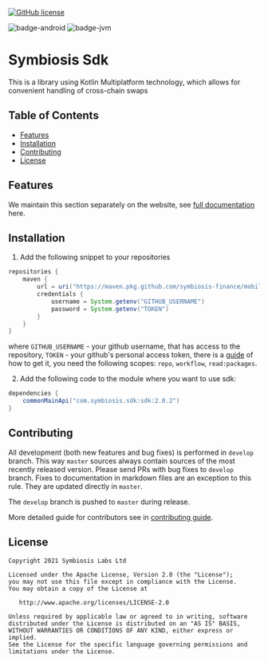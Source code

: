 [![GitHub license](https://img.shields.io/badge/license-Apache%20License%202.0-blue.svg?style=flat)](http://www.apache.org/licenses/LICENSE-2.0) 

![badge-android] ![badge-jvm]

# Symbiosis Sdk
This is a library using Kotlin Multiplatform technology, 
which allows for convenient handling of cross-chain swaps

## Table of Contents
- [Features](#features)
- [Installation](#installation)
- [Contributing](#contributing)
- [License](#license)

## Features

We maintain this section separately on the website, see [full documentation](
https://sdk.symbiosis.finance/symbiosis-mobile-sdk/mobile-sdk-quick-start) here.

## Installation

1) Add the following snippet to your repositories
```groovy
repositories {
    maven {
        url = uri("https://maven.pkg.github.com/symbiosis-finance/mobile-sdk")
        credentials {
            username = System.getenv("GITHUB_USERNAME")
            password = System.getenv("TOKEN")
        }
    }
}
```
where 
`GITHUB_USERNAME` - your github username, that has access to the repository,
`TOKEN` - your github's personal access token, there is a [guide](https://docs.github.com/en/authentication/keeping-your-account-and-data-secure/creating-a-personal-access-token) of how to get it, you need the following scopes: `repo`, `workflow`, `read:packages`.

2) Add the following code to the module where you want to use sdk:
```groovy
dependencies {
    commonMainApi("com.symbiosis.sdk:sdk:2.0.2")
}
```

## Contributing
All development (both new features and bug fixes) is performed in `develop` branch. This way `master` sources always contain sources of the most recently released version. Please send PRs with bug fixes to `develop` branch. Fixes to documentation in markdown files are an exception to this rule. They are updated directly in `master`.

The `develop` branch is pushed to `master` during release.

More detailed guide for contributors see in [contributing guide](CONTRIBUTING.md).

## License
        
    Copyright 2021 Symbiosis Labs Ltd
    
    Licensed under the Apache License, Version 2.0 (the "License");
    you may not use this file except in compliance with the License.
    You may obtain a copy of the License at
    
       http://www.apache.org/licenses/LICENSE-2.0
    
    Unless required by applicable law or agreed to in writing, software
    distributed under the License is distributed on an "AS IS" BASIS,
    WITHOUT WARRANTIES OR CONDITIONS OF ANY KIND, either express or implied.
    See the License for the specific language governing permissions and
    limitations under the License.

[badge-android]: http://img.shields.io/badge/platform-android-6EDB8D.svg?style=flat
[badge-ios]: http://img.shields.io/badge/platform-ios-CDCDCD.svg?style=flat
[badge-js]: http://img.shields.io/badge/platform-js-F8DB5D.svg?style=flat
[badge-jvm]: http://img.shields.io/badge/platform-jvm-DB413D.svg?style=flat
[badge-linux]: http://img.shields.io/badge/platform-linux-2D3F6C.svg?style=flat
[badge-windows]: http://img.shields.io/badge/platform-windows-4D76CD.svg?style=flat
[badge-mac]: http://img.shields.io/badge/platform-macos-111111.svg?style=flat
[badge-watchos]: http://img.shields.io/badge/platform-watchos-C0C0C0.svg?style=flat
[badge-tvos]: http://img.shields.io/badge/platform-tvos-808080.svg?style=flat
[badge-wasm]: https://img.shields.io/badge/platform-wasm-624FE8.svg?style=flat
[badge-nodejs]: https://img.shields.io/badge/platform-nodejs-68a063.svg?style=flat
[badge-iosx64]: https://img.shields.io/badge/platform-iosx64-CDCDCD?style=flat
[badge-iosarm64]: https://img.shields.io/badge/platform-iosarm64-CDCDCD?style=flat
[badge-macos64]: https://img.shields.io/badge/platform-macos64-111111?style=flat    
